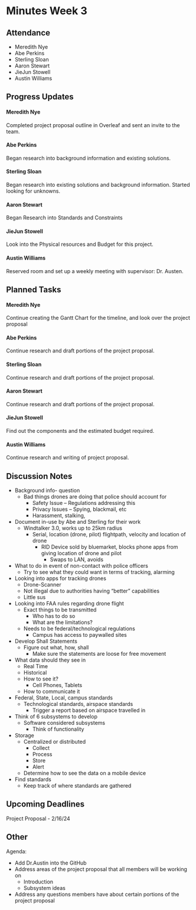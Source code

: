 # Minutes Week 3

## Attendance
   - Meredith Nye
   - Abe Perkins
   - Sterling Sloan
   - Aaron Stewart
   - JieJun Stowell
   - Austin Williams

## Progress Updates
#### Meredith Nye
Completed project proposal outline in Overleaf and sent an invite to the team.
#### Abe Perkins
Began research into background information and existing solutions. 
#### Sterling Sloan
Began research into existing solutions and background information. Started looking for unknowns.
#### Aaron Stewart
Began Research into Standards and Constraints
#### JieJun Stowell
Look into the Physical resources and Budget for this project.
#### Austin Williams
Reserved room and set up a weekly meeting with supervisor: Dr. Austen.

## Planned Tasks
#### Meredith Nye
Continue creating the Gantt Chart for the timeline, and look over the project proposal
#### Abe Perkins
Continue research and draft portions of the project proposal.
#### Sterling Sloan
Continue research and draft portions of the project proposal.
#### Aaron Stewart
Continue research and draft portions of the project proposal.
#### JieJun Stowell
Find out the components and the estimated budget required.
#### Austin Williams
Continue research and writing of project proposal.

## Discussion Notes
-	Background info- question
    - Bad things drones are doing that police should account for
       - Safety Issue – Regulations addressing this
       - Privacy Issues – Spying, blackmail, etc
       - Harassment, stalking, 
-	Document in-use by Abe and Sterling for their work
    - Windtalker 3.0, works up to 25km radius
       - Serial, location (drone, pilot) flightpath, velocity and location of drone
          - RID Device sold by bluemarket, blocks phone apps from giving location of drone and pilot
             - Swaps to LAN, avoids 
-	What to do in event of non-contact with police officers
    - Try to see what they could want in terms of tracking, alarming
-	Looking into apps for tracking drones
    - Drone-Scanner
    - Not illegal due to authorities having “better” capabilities
    - Little sus
-	Looking into FAA rules regarding drone flight
    - Exact things to be transmitted
       - Who has to do so
        - What are the limitations?
    - Needs to be federal/technological regulations
       - Campus has access to paywalled sites
-	Develop Shall Statements
    - Figure out what, how, shall
       - Make sure the statements are loose for free movement
-	What data should they see in
    - Real Time
    - Historical
    - How to see it?
       - Cell Phones, Tablets
    - How to communicate it
-	Federal, State, Local, campus standards
    - Technological standards, airspace standards
       - Trigger a report based on airspace travelled in
-	Think of 6 subsystems to develop 
    - Software considered subsystems
       - Think of functionality
-	Storage
    - Centralized or distributed
       - Collect
       - Process
       - Store
       - Alert
    - Determine how to see the data on a mobile device
-	Find standards
    - Keep track of where standards are gathered


## Upcoming Deadlines
Project Proposal - 2/16/24

## Other
Agenda:
  - Add Dr.Austin into the GitHub
  - Address areas of the project proposal that all members will be working on
      - Introduction
      - Subsystem ideas
  - Address any questions members have about certain portions of the project proposal
